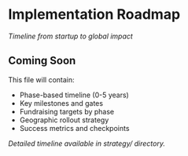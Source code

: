 # Implementation Roadmap

*Timeline from startup to global impact*

## Coming Soon

This file will contain:
- Phase-based timeline (0-5 years)
- Key milestones and gates
- Fundraising targets by phase
- Geographic rollout strategy
- Success metrics and checkpoints

*Detailed timeline available in strategy/ directory.*
